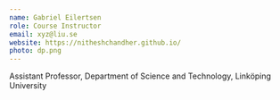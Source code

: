 ```yaml
---
name: Gabriel Eilertsen
role: Course Instructor
email: xyz@liu.se
website: https://nitheshchandher.github.io/
photo: dp.png
---
```

Assistant Professor, Department of Science and Technology, Linköping University